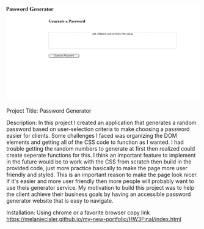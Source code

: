 ![](image/Homework3.PNG)

Project Title: Password Generator

Description: In this project I created an application that generates a random password based on user-selection criteria to make choosing a password easier for clients. Some challenges I faced was organizing the DOM elements and getting all of the CSS code to function as I wanted. I had trouble getting the random numbers to generate at first then realized could create seperate functions for this. I think an important feature to implement in the future would be to work with the CSS from scratch then build in the provided code, just more practice basically to make the page more user friendly and styled. This is an important reason to make the page look nicer. If it's easier and more user friendly then more people will probably want to use theis generator service. My motivation to build this project was to help the client achieve their business goals by having an accessible password generator website that is easy to navigate.


Installation: Using chrome or a favorite browser copy link https://melaniecisler.github.io/my-new-portfolio/HW3Final/index.html
